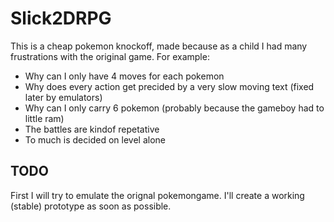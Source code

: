 # Slick2DRPG

This is a cheap pokemon knockoff, made because as a child I had many
frustrations with the original game. For example:

* Why can I only have 4 moves for each pokemon
* Why does every action get precided by a very slow moving text (fixed later by emulators)
* Why can I only carry 6 pokemon (probably because the gameboy had to little ram)
* The battles are kindof repetative
* To much is decided on level alone

## TODO
First I will try to emulate the orignal pokemongame. I'll create a working (stable) prototype
as soon as possible.

